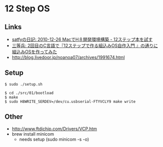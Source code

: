 # 12 Step OS

## Links

- [satfyの日記: 2010-12-26 MacでH８開発環境構築 - 12ステップ本を試す](http://d.hatena.ne.jp/satfy/20101226)
- [三等兵: 2回目のC言語で『12ステップで作る組込みOS自作入門 』の通りに組込みOSを作ってみた](http://d.hatena.ne.jp/sandai/20120917/p1)
- http://blog.livedoor.jp/noanoa07/archives/1991674.html

## Setup

```
$ sudo ./setup.sh
```

```
$ cd ./src/01/bootload
$ make
$ sudo H8WRITE_SERDEV=/dev/cu.usbserial-FTYVCLY9 make write
```

## Other
- http://www.ftdichip.com/Drivers/VCP.htm
- brew install minicom
  - needs setup (sudo minicom -s -o)
